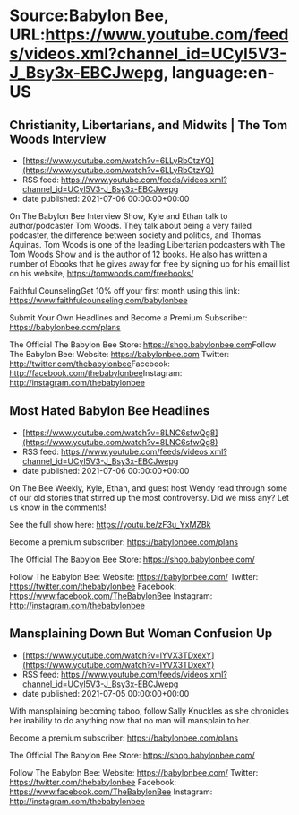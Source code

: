 # Source:Babylon Bee, URL:https://www.youtube.com/feeds/videos.xml?channel_id=UCyl5V3-J_Bsy3x-EBCJwepg, language:en-US

## Christianity,  Libertarians, and Midwits  | The Tom Woods Interview
 - [https://www.youtube.com/watch?v=6LLyRbCtzYQ](https://www.youtube.com/watch?v=6LLyRbCtzYQ)
 - RSS feed: https://www.youtube.com/feeds/videos.xml?channel_id=UCyl5V3-J_Bsy3x-EBCJwepg
 - date published: 2021-07-06 00:00:00+00:00

On The Babylon Bee Interview Show, Kyle and Ethan talk to author/podcaster Tom Woods. They talk about being a very failed podcaster, the difference between society and politics, and Thomas Aquinas. Tom Woods is one of the leading Libertarian podcasters with The Tom Woods Show and is the author of 12 books. He also has written a number of Ebooks that he gives away for free by signing up for his email list on his website, https://tomwoods.com/freebooks/

Faithful CounselingGet 10% off your first month using this link: https://www.faithfulcounseling.com/babylonbee

Submit Your Own Headlines and Become a Premium Subscriber: https://babylonbee.com/plans

The Official The Babylon Bee Store: https://shop.babylonbee.com​​​​
Follow The Babylon Bee:
Website: https://babylonbee.com​​​​
Twitter: http://twitter.com/thebabylonbee
​​​​Facebook: http://facebook.com/thebabylonbee
​​​​Instagram: http://instagram.com/thebabylonbee​

## Most Hated Babylon Bee Headlines
 - [https://www.youtube.com/watch?v=8LNC6sfwQg8](https://www.youtube.com/watch?v=8LNC6sfwQg8)
 - RSS feed: https://www.youtube.com/feeds/videos.xml?channel_id=UCyl5V3-J_Bsy3x-EBCJwepg
 - date published: 2021-07-06 00:00:00+00:00

On The Bee Weekly, Kyle, Ethan, and guest host Wendy read through some of our old stories that stirred up the most controversy. Did we miss any? Let us know in the comments!


See the full show here: https://youtu.be/zF3u_YxMZBk


Become a premium subscriber:  https://babylonbee.com/plans

The Official The Babylon Bee Store:  https://shop.babylonbee.com/

Follow The Babylon Bee:
Website: https://babylonbee.com/
Twitter: https://twitter.com/thebabylonbee
Facebook: https://www.facebook.com/TheBabylonBee
Instagram: http://instagram.com/thebabylonbee

## Mansplaining Down But Woman Confusion Up
 - [https://www.youtube.com/watch?v=lYVX3TDxexY](https://www.youtube.com/watch?v=lYVX3TDxexY)
 - RSS feed: https://www.youtube.com/feeds/videos.xml?channel_id=UCyl5V3-J_Bsy3x-EBCJwepg
 - date published: 2021-07-05 00:00:00+00:00

With mansplaining becoming taboo, follow Sally Knuckles as she chronicles her inability to do anything now that no man will mansplain to her.

Become a premium subscriber:  https://babylonbee.com/plans

The Official The Babylon Bee Store:  https://shop.babylonbee.com/

Follow The Babylon Bee:
Website: https://babylonbee.com/
Twitter: https://twitter.com/thebabylonbee
Facebook: https://www.facebook.com/TheBabylonBee
Instagram: http://instagram.com/thebabylonbee

